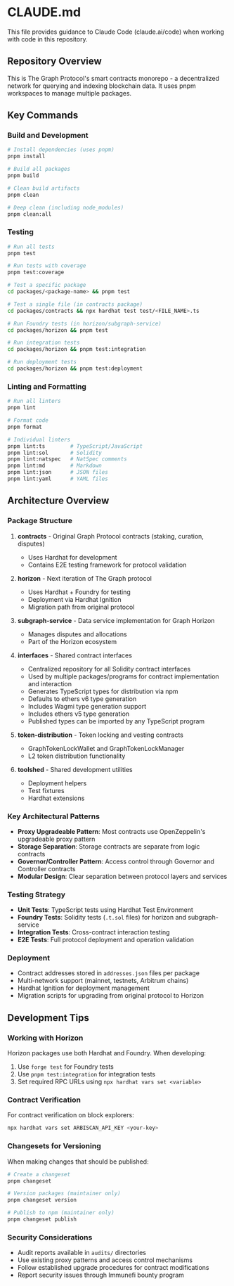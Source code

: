 # CLAUDE.md

This file provides guidance to Claude Code (claude.ai/code) when working with code in this repository.

## Repository Overview

This is The Graph Protocol's smart contracts monorepo - a decentralized network for querying and indexing blockchain data. It uses pnpm workspaces to manage multiple packages.

## Key Commands

### Build and Development

```bash
# Install dependencies (uses pnpm)
pnpm install

# Build all packages
pnpm build

# Clean build artifacts
pnpm clean

# Deep clean (including node_modules)
pnpm clean:all
```

### Testing

```bash
# Run all tests
pnpm test

# Run tests with coverage
pnpm test:coverage

# Test a specific package
cd packages/<package-name> && pnpm test

# Test a single file (in contracts package)
cd packages/contracts && npx hardhat test test/<FILE_NAME>.ts

# Run Foundry tests (in horizon/subgraph-service)
cd packages/horizon && pnpm test

# Run integration tests
cd packages/horizon && pnpm test:integration

# Run deployment tests
cd packages/horizon && pnpm test:deployment
```

### Linting and Formatting

```bash
# Run all linters
pnpm lint

# Format code
pnpm format

# Individual linters
pnpm lint:ts        # TypeScript/JavaScript
pnpm lint:sol       # Solidity
pnpm lint:natspec   # NatSpec comments
pnpm lint:md        # Markdown
pnpm lint:json      # JSON files
pnpm lint:yaml      # YAML files
```

## Architecture Overview

### Package Structure

1. **contracts** - Original Graph Protocol contracts (staking, curation, disputes)
   - Uses Hardhat for development
   - Contains E2E testing framework for protocol validation

2. **horizon** - Next iteration of The Graph protocol
   - Uses Hardhat + Foundry for testing
   - Deployment via Hardhat Ignition
   - Migration path from original protocol

3. **subgraph-service** - Data service implementation for Graph Horizon
   - Manages disputes and allocations
   - Part of the Horizon ecosystem

4. **interfaces** - Shared contract interfaces
   - Centralized repository for all Solidity contract interfaces
   - Used by multiple packages/programs for contract implementation and interaction
   - Generates TypeScript types for distribution via npm
   - Defaults to ethers v6 type generation
   - Includes Wagmi type generation support
   - Includes ethers v5 type generation
   - Published types can be imported by any TypeScript program

5. **token-distribution** - Token locking and vesting contracts
   - GraphTokenLockWallet and GraphTokenLockManager
   - L2 token distribution functionality

6. **toolshed** - Shared development utilities
   - Deployment helpers
   - Test fixtures
   - Hardhat extensions

### Key Architectural Patterns

- **Proxy Upgradeable Pattern**: Most contracts use OpenZeppelin's upgradeable proxy pattern
- **Storage Separation**: Storage contracts are separate from logic contracts
- **Governor/Controller Pattern**: Access control through Governor and Controller contracts
- **Modular Design**: Clear separation between protocol layers and services

### Testing Strategy

- **Unit Tests**: TypeScript tests using Hardhat Test Environment
- **Foundry Tests**: Solidity tests (`.t.sol` files) for horizon and subgraph-service
- **Integration Tests**: Cross-contract interaction testing
- **E2E Tests**: Full protocol deployment and operation validation

### Deployment

- Contract addresses stored in `addresses.json` files per package
- Multi-network support (mainnet, testnets, Arbitrum chains)
- Hardhat Ignition for deployment management
- Migration scripts for upgrading from original protocol to Horizon

## Development Tips

### Working with Horizon

Horizon packages use both Hardhat and Foundry. When developing:

1. Use `forge test` for Foundry tests
2. Use `pnpm test:integration` for integration tests
3. Set required RPC URLs using `npx hardhat vars set <variable>`

### Contract Verification

For contract verification on block explorers:

```bash
npx hardhat vars set ARBISCAN_API_KEY <your-key>
```

### Changesets for Versioning

When making changes that should be published:

```bash
# Create a changeset
pnpm changeset

# Version packages (maintainer only)
pnpm changeset version

# Publish to npm (maintainer only)
pnpm changeset publish
```

### Security Considerations

- Audit reports available in `audits/` directories
- Use existing proxy patterns and access control mechanisms
- Follow established upgrade procedures for contract modifications
- Report security issues through Immunefi bounty program
